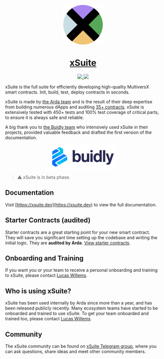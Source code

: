 <a href="https://xsuite.dev">
  <p align="center">
    <img src="./Logo.png" height="128">
  </p>
</a>
<h1 align="center">
  <a href="https://xsuite.dev">
    xSuite
  </a>
</h1>

<p align="center">
  <a href="https://arda.run">
    <img src="https://img.shields.io/badge/MADE%20BY%20ARDA-000000.svg?style=for-the-badge">
  </a>
  <a href="https://t.me/xSuite_js">
    <img src="https://img.shields.io/badge/Join%20on%20telegram-blue.svg?style=for-the-badge&logo=Telegram&logoColor=ffffff">
  </a>
</p>

xSuite is the full suite for efficiently developing high-quality MultiversX smart contracts. Init, build, test, deploy contracts in seconds.

xSuite is made by [the Arda team](https://arda.run) and is the result of their deep expertise from building numerous dApps and auditing [35+ contracts](https://arda.run/audits). xSuite is extensively tested with 450+ tests and 100% test coverage of critical parts, to ensure it is always safe and reliable.

A big thank you to [the Buidly team](https://twitter.com/buidly_) who intensively used xSuite in their projects, provided valuable feedback and drafted the first version of the documentation.

<a href="https://twitter.com/buidly_">
  <p align="center">
    <img src="./docs/public/Buidly.png" />
  </p>
</a>

> :warning: xSuite is in beta phase.

## Documentation

Visit [https://xsuite.dev](https://xsuite.dev) to view the full documentation.

## Starter Contracts (audited)

Starter contracts are a great starting point for your new smart contract. They will save you significant time setting up the codebase and writing the initial logic. They are **audited by Arda**. [View starter contracts](https://xsuite.dev/new-contract).

## Onboarding and Training

If you want you or your team to receive a personal onboarding and training to xSuite, please contact [Lucas Willems](https://t.me/LucasWillems).

## Who is using xSuite?

xSuite has been used internally by Arda since more than a year, and has been released publicly recently. Many ecosystem teams have started to be onboarded and trained to use xSuite. To get your team onboarded and trained too, please contact [Lucas Willems](https://t.me/LucasWillems).

## Community

The xSuite community can be found on [xSuite Telegram group](https://t.me/xSuite_js), where you can ask questions, share ideas and meet other community members.
